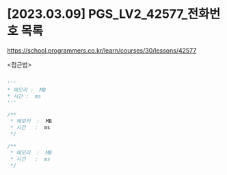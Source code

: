 #   [2023.03.09] PGS_LV2_42577_전화번호 목록
https://school.programmers.co.kr/learn/courses/30/lessons/42577

<접근법>

```

```




```python
'''
* 메모리 :  MB
* 시간 :  ms
'''


```




```java
/**
 * 메모리  :  MB
 * 시간   :  ms
 */


```



```js
/**
 * 메모리  :  MB
 * 시간   :  ms
 */


```


